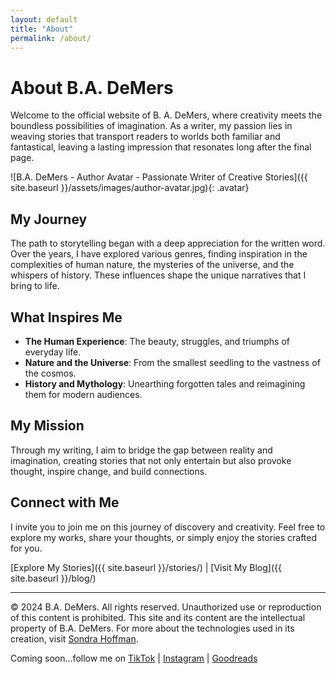 ```yaml
---
layout: default
title: "About"
permalink: /about/
---
```


# About B.A. DeMers

Welcome to the official website of B. A. DeMers, where creativity meets the boundless possibilities of imagination. As a writer, my passion lies in weaving stories that transport readers to worlds both familiar and fantastical, leaving a lasting impression that resonates long after the final page.

![B.A. DeMers - Author Avatar - Passionate Writer of Creative Stories]({{ site.baseurl }}/assets/images/author-avatar.jpg){: .avatar}

## My Journey

The path to storytelling began with a deep appreciation for the written word. Over the years, I have explored various genres, finding inspiration in the complexities of human nature, the mysteries of the universe, and the whispers of history. These influences shape the unique narratives that I bring to life.

## What Inspires Me

- **The Human Experience**: The beauty, struggles, and triumphs of everyday life.
- **Nature and the Universe**: From the smallest seedling to the vastness of the cosmos.
- **History and Mythology**: Unearthing forgotten tales and reimagining them for modern audiences.

## My Mission

Through my writing, I aim to bridge the gap between reality and imagination, creating stories that not only entertain but also provoke thought, inspire change, and build connections.

## Connect with Me

I invite you to join me on this journey of discovery and creativity. Feel free to explore my works, share your thoughts, or simply enjoy the stories crafted for you.

[Explore My Stories]({{ site.baseurl }}/stories/) | [Visit My Blog]({{ site.baseurl }}/blog/)

---

&copy; 2024 B.A. DeMers. All rights reserved. Unauthorized use or reproduction of this content is prohibited. This site and its content are the intellectual property of B.A. DeMers. For more about the technologies used in its creation, visit [Sondra Hoffman](https://sondrahoffman.online).

Coming soon...follow me on [TikTok](#) | [Instagram](#) | [Goodreads](#)
